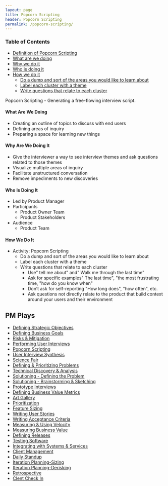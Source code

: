 ```yaml
---
layout: page
title: Popcorn Scripting
header: Popcorn Scripting
permalink: /popcorn-scripting/
---
```

<div class="row">
    <div class="col-md-3">
        <div class="toc">
            <h3>Table of Contents</h3>
                <ul>
                    <li>
                        <a href="#PS-Definition">
                            Definition of Popcorn Scripting
                        </a>
                    </li>
                    <li>
                        <a href="#PS-What">
                            What are we doing
                        </a>
                    </li>
                    <li>
                        <a href="#PS-Why">
                            Why we do it
                        </a>
                    </li>
                    <li>
                        <a href="#PS-Who">
                            Who is doing it
                        </a>
                    </li>
                    <li>
                        <a href="#PS-How">
                            How we do it
                        </a>
                        <ul>
                            <li>
                                <a href="#PS-DumpSort">
                                    Do a dump and sort of the areas you would like to learn about
                                </a>
                            </li>
                            <li>
                                <a href="#PS-Theme">
                                    Label each cluster with a theme
                                </a>
                            </li>
                            <li>
                                <a href="#PS-Cluster">
                                    Write questions that relate to each cluster
                                </a>
                            </li>
                        </ul>
                    </li>
                   </ul>
        </div>
    </div>
    <div class="col-md-6">
        <p class="PS-Definition" id="PS-Definition">
            Popcorn Scripting - Generating a free-flowing interview script.
        </p>
        <h4 class="PS-What" id="PS-What">
            What Are We Doing
        </h4>
	<ul>
        <li>Creating an outline of topics to discuss with end users</li>
        <li>Defining areas of inquiry</li>
        <li>Preparing a space for learning new things</li>
	</ul>
        <h4 class="PS-Why" id="PS-Why">
            Why Are We Doing It
        </h4>
    <ul>
        <li>Give the interviewer a way to see interview themes and ask questions related to those themes</li>
        <li>Visualize multiple areas of inquiry</li>
        <li>Facilitate unstructured conversation</li>
        <li>Remove impediments to new discoveries</li>
	</ul>
        <h4 class="PS-Who" id="PS-Who">
            Who Is Doing It
        </h4>
<ul>
   <li>Led by Product Manager</li>
   <li>Participants
    	<ul>
        	<li>Product Owner Team</li>
        	<li>Product Stakeholders</li>
    	</ul>
   </li>
   <li>Audience
    	<ul>
            <li>Product Team</li>
       </ul>    
   </li>
</ul>
<h4 class="PS-How" id="PS-How">
    How We Do It
</h4>
<ul>
    <li class="PS-Popcorn" id="PS-Popcorn">Activity: Popcorn Scripting
        <ul>
            <li>Do a dump and sort of the areas you would like to learn about</li>
            <li>Label each cluster with a theme</li>
            <li>Write questions that relate to each cluster
                <ul>
                    <li>Use&quot; tell me about&quot; and&quot; Walk me through the last time&quot;</li>
                    <li>Ask for specific examples&quot; The last time&quot;, &quot;the most frustrating time, &quot;how do you know when&quot;</li>
                    <li>Don’t ask for self-reporting &quot;How long does&quot;, &quot;how often&quot;, etc.</li>
                    <li>Ask questions not directly relate to the product that build context around your users and their environment</li>
                </ul>
            </li>
        </ul>
    </li>
</ul>
    </div>
    <div class="col-md-3">
        <div class="sideLinks">
            <h2>PM Plays</h2>
                <ul>
                    <li><a href="{{ site.baseurl }}/strategic-objectives">Defining Strategic Objectives</a></li>
                    <li><a href="{{ site.baseurl }}/business-goals">Defining Business Goals</a></li>
                    <li><a href="{{ site.baseurl }}/risks-mitigation">Risks &amp; Mitigation</a></li>
                    <li><a href="{{ site.baseurl }}/user-interviews">Performing User Interviews</a></li>
                    <li><a href="{{ site.baseurl }}/popcorn-scripting">Popcorn Scripting</a></li>
                    <li><a href="{{ site.baseurl }}/interview-synthesis">User Interview Synthesis</a></li>
                    <li><a href="{{ site.baseurl }}/science-fair">Science Fair</a></li>
                    <li><a href="{{ site.baseurl }}/defining-problems">Defining &amp; Prioritizing Problems</a></li>
                    <li><a href="{{ site.baseurl }}/technical-discovery">Technical Discovery &amp; Analysis</a></li>
                    <li><a href="{{ site.baseurl }}/solutioning-problem">Solutioning - Defining the Problem</a></li>
                    <li><a href="{{ site.baseurl }}/solutioning-sketching">Solutioning - Brainstorming &amp; Sketching</a></li>
                    <li><a href="{{ site.baseurl }}/prototype-interviews">Prototype Interviews</a></li>
                    <li><a href="{{ site.baseurl }}/business-metrics">Defining Business Value Metrics</a></li>
                    <li><a href="{{ site.baseurl }}/art-gallery">Art Gallery</a></li>
                    <li><a href="{{ site.baseurl }}/prioritization">Prioritization</a></li>
                    <li><a href="{{ site.baseurl }}/feature-sizing">Feature Sizing</a></li>
                    <li><a href="{{ site.baseurl }}/user-stories">Writing User Stories</a></li>
                    <li><a href="{{ site.baseurl }}/acceptance-criteria">Writing Acceptance Criteria</a></li>
                    <li><a href="{{ site.baseurl }}/measuring-velocity">Measuring &amp; Using Velocity</a></li>
                    <li><a href="{{ site.baseurl }}/measuring-value">Measuring Business Value</a></li>
                    <li><a href="{{ site.baseurl }}/defining-releases">Defining Releases</a></li>
                    <li><a href="{{ site.baseurl }}/testing-software">Testing Software</a></li>
                    <li><a href="{{ site.baseurl }}/system-services">Integrating with Systems &amp; Services</a></li>
                    <li><a href="{{ site.baseurl }}/client-management">Client Management</a></li>
                    <li><a href="{{ site.baseurl }}/daily-standup">Daily Standup</a></li>
                    <li><a href="{{ site.baseurl }}/iteration-sizing">Iteration Planning-Sizing</a></li>
                    <li><a href="{{ site.baseurl }}/iteration-derisking">Iteration Planning-Derisking</a></li>
                    <li><a href="{{ site.baseurl }}/retrospective">Retrospective</a></li>
                    <li><a href="{{ site.baseurl }}/check-in">Clent Check In</a></li>
                </ul>
          </div>
    </div>
</div>
